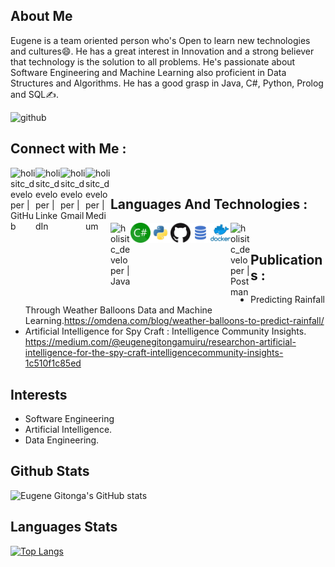 ## About Me
Eugene is a team oriented person who's Open to learn new technologies and cultures😄. He has a great interest in Innovation and a strong believer that technology is the solution to all problems. He's passionate about Software Engineering and Machine Learning also
 proficient in Data Structures and Algorithms. He has a good grasp in Java, C#, Python, Prolog and SQL✍.

![github](https://user-images.githubusercontent.com/70195777/174923800-4be7d22c-70e1-4d90-82b0-275569cc8721.gif)

## Connect with Me :

<img align="left" alt="holisitc_developer | GitHub" width="40px" src="https://cdn.jsdelivr.net/npm/simple-icons@v3/icons/github.svg"/>
<img align="left" alt="holisitc_developer | LinkedIn" width="40px" src="https://cdn.jsdelivr.net/npm/simple-icons@v3/icons/linkedin.svg" />
<img align="left" alt="holisitc_developer | Gmail" width="40px" src="https://cdn.jsdelivr.net/npm/simple-icons@v3/icons/gmail.svg"/>
<img align="left" alt="holisitc_developer | Medium" width="40px" src="https://cdn.jsdelivr.net/npm/simple-icons@v3/icons/medium.svg"/>
<br/>

## Languages And Technologies :
<img align="left" alt="holisitc_developer | Java" width="32px" src="https://cdn.jsdelivr.net/npm/simple-icons@v3/icons/java.svg"/>
<img align="left" alt="CSharp" width="32px" src="https://raw.githubusercontent.com/github/explore/80688e429a7d4ef2fca1e82350fe8e3517d3494d/topics/csharp/csharp.png" />
<img align="left" alt="python" width="32px" src="https://raw.githubusercontent.com/github/explore/80688e429a7d4ef2fca1e82350fe8e3517d3494d/topics/python/python.png" />
<img align="left" alt="GitHub" width="32px" src="https://raw.githubusercontent.com/github/explore/78df643247d429f6cc873026c0622819ad797942/topics/github/github.png" />
<img align="left" alt="SQL" width="32px" src="https://raw.githubusercontent.com/github/explore/80688e429a7d4ef2fca1e82350fe8e3517d3494d/topics/sql/sql.png" />
<img align="left" alt="Docker" width="32px" src="https://raw.githubusercontent.com/github/explore/80688e429a7d4ef2fca1e82350fe8e3517d3494d/topics/docker/docker.png" />
<img align="left" alt="holisitc_developer | Postman" width="32px" src="https://cdn.jsdelivr.net/npm/simple-icons@v3/icons/postman.svg"/>
<br/>

## Publications :
* Predicting Rainfall Through Weather Balloons Data and Machine Learning.https://omdena.com/blog/weather-balloons-to-predict-rainfall/ 
* Artificial Intelligence for Spy Craft : Intelligence Community Insights. https://medium.com/@eugenegitongamuiru/researchon-artificial-intelligence-for-the-spy-craft-intelligencecommunity-insights-1c510f1c85ed

## Interests
* Software Engineering
* Artificial Intelligence.
* Data Engineering.

## Github Stats
![Eugene Gitonga's GitHub stats](https://github-readme-stats.vercel.app/api?username=EugeneGitonga&show_icons=true&theme=radical)

## Languages Stats
[![Top Langs](https://github-readme-stats.vercel.app/api/top-langs/?username=EugeneGitonga&layout=compact)](https://github.com/EugeneGitonga/github-readme-stats&theme=radical)
